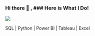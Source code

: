   ### Hi there 👋 , ### Here is What I Do!
![](https://www.swissbusinessacademy.com/wp-content/uploads/2021/03/data-.jpg)


SQL | Python | Power BI | Tableau | Excel 


 



